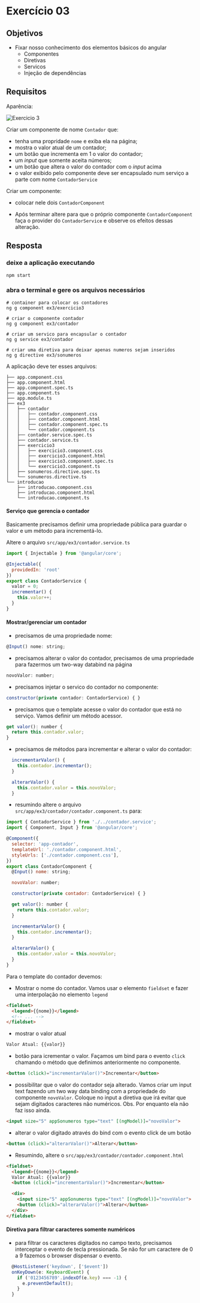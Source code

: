 # Exercício 03

## Objetivos

* Fixar nosso conhecimento dos elementos básicos do angular
  * Componentes
  * Diretivas
  * Servicos
  * Injeção de dependências

## Requisitos
Aparência:

![Exercicio 3](img/ex3.png)

Criar um componente de nome `Contador` que:

- tenha uma propridade `nome` e exiba ela na página;
- mostra o valor atual de um contador;
- um botão que incrementa em 1 o valor do contador;
- um *input* que somente aceita números;
- um botão que altera o valor do contador com o *input* acima
- o valor exibido pelo componente deve ser encapsulado num serviço a parte com nome `ContadorService`

Criar um componente:

- colocar nele dois `ContadorComponent`

- Após terminar altere para que o próprio componente `ContadorComponent` faça o provider do `ContadorService` e observe os efeitos dessas alteração.

## Resposta

### deixe a aplicação executando

```
npm start
```

### abra o terminal e gere os arquivos necessários

```
# container para colocar os contadores
ng g component ex3/exercicio3

# criar o componente contador
ng g component ex3/contador

# criar um servico para encapsular o contador
ng g service ex3/contador

# criar uma diretiva para deixar apenas numeros sejam inseridos
ng g directive ex3/sonumeros
```

A aplicação deve ter esses arquivos:
```
├── app.component.css
├── app.component.html
├── app.component.spec.ts
├── app.component.ts
├── app.module.ts
├── ex3
│   ├── contador
│   │   ├── contador.component.css
│   │   ├── contador.component.html
│   │   ├── contador.component.spec.ts
│   │   └── contador.component.ts
│   ├── contador.service.spec.ts
│   ├── contador.service.ts
│   ├── exercicio3
│   │   ├── exercicio3.component.css
│   │   ├── exercicio3.component.html
│   │   ├── exercicio3.component.spec.ts
│   │   └── exercicio3.component.ts
│   ├── sonumeros.directive.spec.ts
│   └── sonumeros.directive.ts
└── introducao
    ├── introducao.component.css
    ├── introducao.component.html
    └── introducao.component.ts
```

#### Serviço que gerencia o contador

Basicamente precisamos definir uma propriedade pública para guardar o valor e um método para incrementá-lo.

Altere o arquivo `src/app/ex3/contador.service.ts`

```javascript
import { Injectable } from '@angular/core';

@Injectable({
  providedIn: 'root'
})
export class ContadorService {
  valor = 0;
  incrementar() {
    this.valor++;
  }
}
```

#### Mostrar/gerenciar um contador

- precisamos de uma propriedade nome:
```javascript
@Input() nome: string;
```

- precisamos alterar o valor do contador, precisamos de uma propriedade para fazermos um two-way databind na página
```javascript
novoValor: number;
```

- precisamos injetar o servico do contador no componente:
```javascript
constructor(private contador: ContadorService) { }
```

- precisamos que o template acesse o valor do contador que está no serviço. Vamos definir um método acessor.
```javascript
get valor(): number {
  return this.contador.valor;
}
```

- precisamos de métodos para incrementar e alterar o valor do contador:
```javascript
  incrementarValor() {
    this.contador.incrementar();
  }

  alterarValor() {
    this.contador.valor = this.novoValor;
  }
```

- resumindo altere o arquivo `src/app/ex3/contador/contador.component.ts` para:
```javascript
import { ContadorService } from './../contador.service';
import { Component, Input } from '@angular/core';

@Component({
  selector: 'app-contador',
  templateUrl: './contador.component.html',
  styleUrls: ['./contador.component.css'],
})
export class ContadorComponent {
  @Input() nome: string;

  novoValor: number;

  constructor(private contador: ContadorService) { }

  get valor(): number {
    return this.contador.valor;
  }

  incrementarValor() {
    this.contador.incrementar();
  }

  alterarValor() {
    this.contador.valor = this.novoValor;
  }
}

```

Para o template do contador devemos:

- Mostrar o nome do contador. Vamos usar o elemento `fieldset` e fazer uma interpolação no elemento `legend`

```html
<fieldset>
  <legend>{{nome}}</legend>
  <!-- ... -->
</fieldset>
```

- mostrar o valor atual
```html
Valor Atual: {{valor}}
```

- botão para icrementar o valor. Façamos um bind para o evento `click` chamando o método que definimos anteriormente no componente.

```html
<button (click)="incrementarValor()">Incrementar</button>
```

- possibilitar que o valor do contador seja alterado. Vamos criar um input text fazendo um two way data binding com a propriedade do componente `novoValor`. Coloque no input a diretiva que irá evitar que sejam digitados caracteres não numéricos. Obs. Por enquanto ela não faz isso ainda.

```html
<input size="5" appSonumeros type="text" [(ngModel)]="novoValor">
```


- alterar o valor digitado através do bind com o evento click de um botão

```html
<button (click)="alterarValor()">Alterar</button>
```

- Resumindo, altere o `src/app/ex3/contador/contador.component.html`

```html
<fieldset>
  <legend>{{nome}}</legend>
  Valor Atual: {{valor}}
  <button (click)="incrementarValor()">Incrementar</button>

  <div>
    <input size="5" appSonumeros type="text" [(ngModel)]="novoValor">
    <button (click)="alterarValor()">Alterar</button>
  </div>
</fieldset>
```

#### Diretiva para filtrar caracteres somente numéricos
- para filtrar os caracteres digitados no campo texto, precisamos interceptar o evento de tecla pressionada. Se não for um caractere de 0 a 9 fazemos o browser dispensar o evento.
```javascript
  @HostListener('keydown', ['$event'])
  onKeyDown(e: KeyboardEvent) {
    if ('0123456789'.indexOf(e.key) === -1) {
      e.preventDefault();
    }
  }
```
